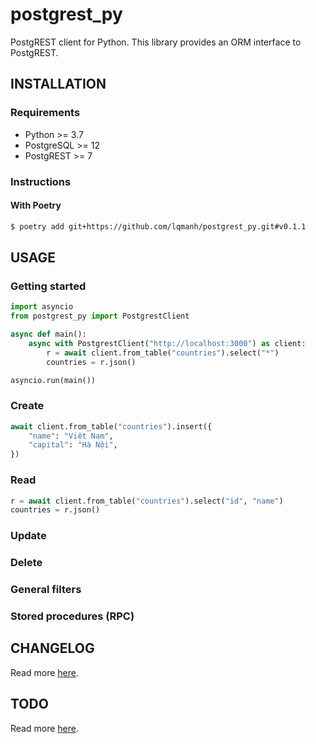 # postgrest_py

PostgREST client for Python. This library provides an ORM interface to PostgREST.

## INSTALLATION

### Requirements

- Python >= 3.7
- PostgreSQL >= 12
- PostgREST >= 7

### Instructions

#### With Poetry

```sh
$ poetry add git+https://github.com/lqmanh/postgrest_py.git#v0.1.1
```

## USAGE

### Getting started

```py
import asyncio
from postgrest_py import PostgrestClient

async def main():
    async with PostgrestClient("http://localhost:3000") as client:
        r = await client.from_table("countries").select("*")
        countries = r.json()

asyncio.run(main())
```

### Create

```py
await client.from_table("countries").insert({
    "name": "Việt Nam",
    "capital": "Hà Nội",
})
```

### Read

```py
r = await client.from_table("countries").select("id", "name")
countries = r.json()
```

### Update

### Delete

### General filters

### Stored procedures (RPC)

## CHANGELOG

Read more [here](https://github.com/lqmanh/postgrest_py/blob/master/CHANGELOG.md).

## TODO

Read more [here](https://github.com/lqmanh/postgrest_py/blob/master/TODO.md).
